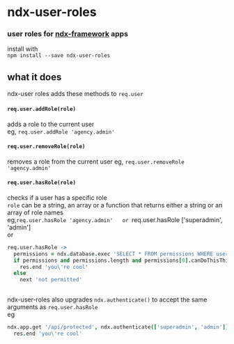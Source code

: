 # ndx-user-roles
### user roles for [ndx-framework](https://github.com/ndxbxrme/ndx-framework) apps
install with  
`npm install --save ndx-user-roles`  
## what it does  
ndx-user roles adds these methods to `req.user`  
#### `req.user.addRole(role)`  
adds a role to the current user  
eg, `req.user.addRole 'agency.admin'`
#### `req.user.removeRole(role)`
removes a role from the current user
eg, `req.user.removeRole 'agency.admin'`
#### `req.user.hasRole(role)`
checks if a user has a specific role  
`role` can be a string, an array or a function that returns either a string or an array of role names  
eg,`req.user.hasRole 'agency.admin'  
or `req.user.hasRole ['superadmin', 'admin']  
or
```coffeescript
req.user.hasRole ->
  permissions = ndx.database.exec 'SELECT * FROM permissions WHERE userId=? AND agencyId=?', [req.user._id, req.body.agencyId]
  if permissions and permissions.length and permissions[0].canDoThisThing
    res.end 'you\'re cool'
  else
    next 'not permitted'
  
```
ndx-user-roles also upgrades `ndx.authenticate()` to accept the same arguments as `req.user.hasRole`  
eg
```coffeescript
ndx.app.get '/api/protected', ndx.authenticate(['superadmin', 'admin']), (req, res, next) ->
  res.end 'you\'re cool'
```